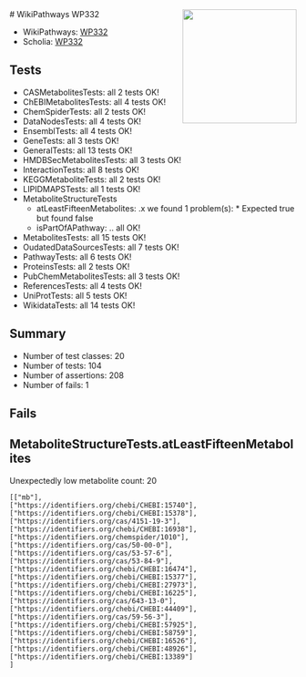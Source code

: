 <img style="float: right; width: 200px" src="https://upload.wikimedia.org/wikipedia/commons/thumb/8/83/Wplogo_with_text_500.png/640px-Wplogo_with_text_500.png" />
# WikiPathways WP332

* WikiPathways: [WP332](https://new.wikipathways.org/pathways/WP332)
* Scholia: [WP332](https://scholia.toolforge.org/wikipathways/WP332)
## Tests
* CASMetabolitesTests: all 2 tests OK!
* ChEBIMetabolitesTests: all 4 tests OK!
* ChemSpiderTests: all 2 tests OK!
* DataNodesTests: all 4 tests OK!
* EnsemblTests: all 4 tests OK!
* GeneTests: all 3 tests OK!
* GeneralTests: all 13 tests OK!
* HMDBSecMetabolitesTests: all 3 tests OK!
* InteractionTests: all 8 tests OK!
* KEGGMetaboliteTests: all 2 tests OK!
* LIPIDMAPSTests: all 1 tests OK!
* MetaboliteStructureTests
    * atLeastFifteenMetabolites: .x we found 1 problem(s):
            * Expected true but found false
    * isPartOfAPathway: .. all OK!
* MetabolitesTests: all 15 tests OK!
* OudatedDataSourcesTests: all 7 tests OK!
* PathwayTests: all 6 tests OK!
* ProteinsTests: all 2 tests OK!
* PubChemMetabolitesTests: all 3 tests OK!
* ReferencesTests: all 4 tests OK!
* UniProtTests: all 5 tests OK!
* WikidataTests: all 14 tests OK!


## Summary

* Number of test classes: 20
* Number of tests: 104
* Number of assertions: 208
* Number of fails: 1

## Fails

<a name="3b0f9727" />

## MetaboliteStructureTests.atLeastFifteenMetabolites

Unexpectedly low metabolite count: 20

```
[["mb"],
["https://identifiers.org/chebi/CHEBI:15740"],
["https://identifiers.org/chebi/CHEBI:15378"],
["https://identifiers.org/cas/4151-19-3"],
["https://identifiers.org/chebi/CHEBI:16938"],
["https://identifiers.org/chemspider/1010"],
["https://identifiers.org/cas/50-00-0"],
["https://identifiers.org/cas/53-57-6"],
["https://identifiers.org/cas/53-84-9"],
["https://identifiers.org/chebi/CHEBI:16474"],
["https://identifiers.org/chebi/CHEBI:15377"],
["https://identifiers.org/chebi/CHEBI:27973"],
["https://identifiers.org/chebi/CHEBI:16225"],
["https://identifiers.org/cas/643-13-0"],
["https://identifiers.org/chebi/CHEBI:44409"],
["https://identifiers.org/cas/59-56-3"],
["https://identifiers.org/chebi/CHEBI:57925"],
["https://identifiers.org/chebi/CHEBI:58759"],
["https://identifiers.org/chebi/CHEBI:16526"],
["https://identifiers.org/chebi/CHEBI:48926"],
["https://identifiers.org/chebi/CHEBI:13389"]
]
```

